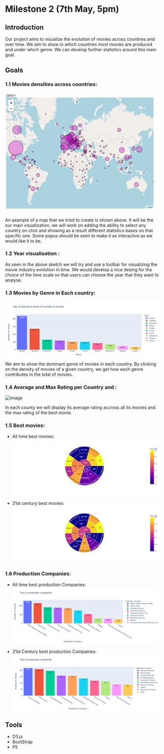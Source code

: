 # Milestone 2 (7th May, 5pm)

## Introduction
Our project aims to visualize the evolution of movies across countries and over time. We aim to show in which countries most movies are produced and under which genre. We can develop further statistics around this main goal.

## Goals
### 1.1 Movies densities across countries:
![image](../Figures/World_map.jpeg)

An axample of a map that we tried to create is shown above.
It will be the our main visualization. we will work on adding the ability to select any country on click and showing as a result different statistics bases on that specific one. Some popus should be seen to make it as interactive as we would like it to be.

### 1.2 Year visualisation :
As seen in the above sketch we will try and use a toolbar for visualizing the movie industry evolution in time.
We would develop a nice desing for the choice of the time scale so that users can choose the year that they want to analyse.

### 1.3 Movies by Genre in Each country:
![image](../Figures/moviesByGenre.png)
We aim to show the dominant genre of movies in each country. By clicking on the density of movies of a given country, we get how each genre contributes in the total of movies.

### 1.4 Average and Max Rating per Country and :
![image](path)

In each county we will display its average rating accross all its movies and the max rating of the best movie.

### 1.5 Best movies:
- All time best movies:
![image](../Figures/bestMovies.png)

- 21st century best movies:
![image](../Figures/bestMovies21st.png)

### 1.6 Production Companies:

- All time best production Companies:
![image](../Figures/allTimeBestComp.png)

- 21st Century best production Companies:
![image](../Figures/21stBestComp.png)


## Tools
- D3.js
- BootStrap
- P5